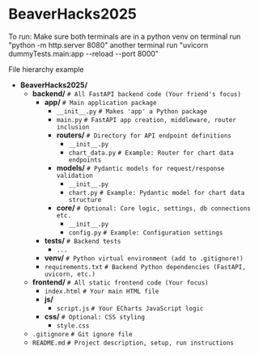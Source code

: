# BeaverHacks2025

To run:
Make sure both terminals are in a python venv
on terminal run "python -m http.server 8080"
another terminal run "uvicorn dummyTests.main:app --reload --port 8000"

File hierarchy example

*   **BeaverHacks2025/**
    *   **backend/** `# All FastAPI backend code (Your friend's focus)`
        *   **app/** `# Main application package`
            *   `__init__.py` `# Makes 'app' a Python package`
            *   `main.py` `# FastAPI app creation, middleware, router inclusion`
            *   **routers/** `# Directory for API endpoint definitions`
                *   `__init__.py`
                *   `chart_data.py` `# Example: Router for chart data endpoints`
            *   **models/** `# Pydantic models for request/response validation`
                *   `__init__.py`
                *   `chart.py` `# Example: Pydantic model for chart data structure`
            *   **core/** `# Optional: Core logic, settings, db connections etc.`
                *   `__init__.py`
                *   `config.py` `# Example: Configuration settings`
        *   **tests/** `# Backend tests`
            *   `...`
        *   **venv/** `# Python virtual environment (add to .gitignore!)`
        *   `requirements.txt` `# Backend Python dependencies (FastAPI, uvicorn, etc.)`
    *   **frontend/** `# All static frontend code (Your focus)`
        *   `index.html` `# Your main HTML file`
        *   **js/**
            *   `script.js` `# Your ECharts JavaScript logic`
        *   **css/** `# Optional: CSS styling`
            *   `style.css`
    *   `.gitignore` `# Git ignore file`
    *   `README.md` `# Project description, setup, run instructions`
